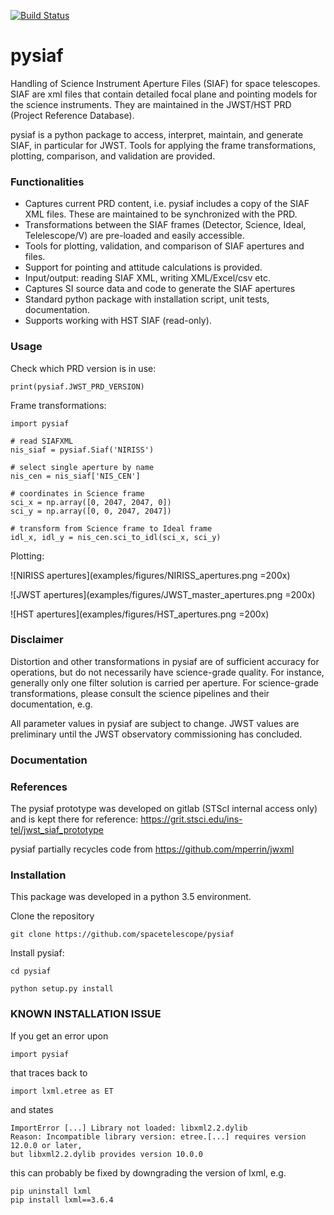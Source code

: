 [![Build Status](https://travis-ci.com/spacetelescope/pysiaf.svg?token=7TqWq6XCJswLuigCjy2Y&branch=master)](https://travis-ci.com/spacetelescope/pysiaf)

pysiaf
=====
Handling of Science Instrument Aperture Files (SIAF) for space telescopes. SIAF are xml files that contain detailed focal plane and pointing models for the science instruments. They are maintained in the JWST/HST PRD (Project Reference Database). 

pysiaf is a python package to access, interpret, maintain, and generate SIAF, in particular for JWST. Tools for applying the frame transformations, plotting, comparison, and validation are provided.

### Functionalities

* Captures current PRD content, i.e. pysiaf includes a copy of the SIAF XML files. These are maintained to be synchronized with the PRD.
* Transformations between the SIAF frames (Detector, Science, Ideal, Telelescope/V) are pre-loaded and easily accessible.
* Tools for plotting, validation, and comparison of SIAF apertures and files.
* Support for pointing and attitude calculations is provided.
* Input/output: reading SIAF XML, writing XML/Excel/csv etc.
* Captures SI source data and code to generate the SIAF apertures
* Standard python package with installation script, unit tests, documentation.
* Supports working with HST SIAF (read-only).
 

### Usage
Check which PRD version is in use:

    print(pysiaf.JWST_PRD_VERSION)

Frame transformations:

    import pysiaf

    # read SIAFXML
    nis_siaf = pysiaf.Siaf('NIRISS')

    # select single aperture by name
    nis_cen = nis_siaf['NIS_CEN']

    # coordinates in Science frame
    sci_x = np.array([0, 2047, 2047, 0])
    sci_y = np.array([0, 0, 2047, 2047])

    # transform from Science frame to Ideal frame
    idl_x, idl_y = nis_cen.sci_to_idl(sci_x, sci_y)
    
Plotting:
    
![NIRISS apertures](examples/figures/NIRISS_apertures.png =200x)

![JWST apertures](examples/figures/JWST_master_apertures.png =200x)

![HST apertures](examples/figures/HST_apertures.png =200x)

### Disclaimer

Distortion and other transformations in pysiaf are of sufficient accuracy for operations, but do not necessarily have science-grade quality. For instance, generally only one filter solution is carried per aperture.
For science-grade transformations, please consult the science pipelines and their documentation, e.g.     

All parameter values in pysiaf are subject to change. JWST values are preliminary until the JWST observatory commissioning has concluded.    

### Documentation

### References
The pysiaf prototype was developed on gitlab (STScI internal access only) and is kept there for reference: https://grit.stsci.edu/ins-tel/jwst_siaf_prototype

pysiaf partially recycles code from https://github.com/mperrin/jwxml


### Installation
This package was developed in a python 3.5 environment. 

Clone the repository

``git clone https://github.com/spacetelescope/pysiaf``

Install pysiaf:

``cd pysiaf``

``python setup.py install``

### KNOWN INSTALLATION ISSUE

If you get an error upon
    
    import pysiaf

that traces back to 
    
    import lxml.etree as ET
    
and states 
    
    ImportError [...] Library not loaded: libxml2.2.dylib   
    Reason: Incompatible library version: etree.[...] requires version 12.0.0 or later,
    but libxml2.2.dylib provides version 10.0.0
    
this can probably be fixed by downgrading the version of lxml, e.g.
    
    pip uninstall lxml
    pip install lxml==3.6.4
         
